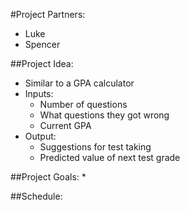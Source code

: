 #Project Partners:
* Luke
* Spencer

##Project Idea:
* Similar to a GPA calculator
* Inputs:
  * Number of questions
  * What questions they got wrong
  * Current GPA
* Output:
  * Suggestions for test taking
  * Predicted value of next test grade

##Project Goals:
* 


##Schedule:

